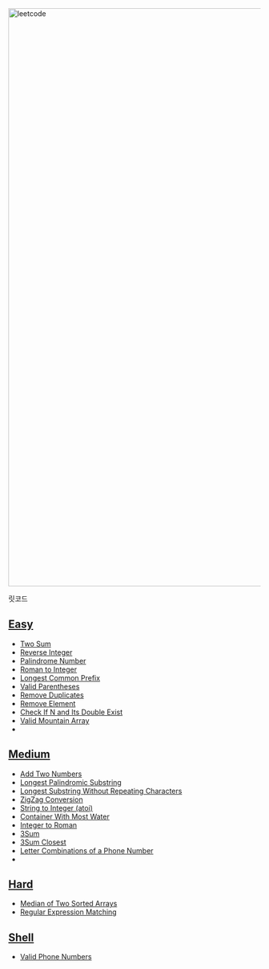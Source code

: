 <img width="1151" alt="leetcode" src="https://user-images.githubusercontent.com/42399580/126304233-faece608-54f7-40e6-987a-be59efe9e7c6.png">

릿코드

## [Easy](https://github.com/SGTYang/Algorithms/tree/main/LeetCode/Easy)
* [Two Sum](https://github.com/SGTYang/Algorithms/tree/main/LeetCode/Easy/Two%20Sum)
* [Reverse Integer](https://github.com/SGTYang/Algorithms/tree/main/LeetCode/Easy/Reverse%20Integer)
* [Palindrome Number](https://github.com/SGTYang/Algorithms/tree/main/LeetCode/Easy/Palindrome%20Number)
* [Roman to Integer](https://github.com/SGTYang/Algorithms/tree/main/LeetCode/Easy/Roman%20to%20Integer)
* [Longest Common Prefix](https://github.com/SGTYang/Algorithms/tree/main/LeetCode/Easy/Longest%20Common%20Prefix)
* [Valid Parentheses](https://github.com/SGTYang/Algorithms/tree/main/LeetCode/Easy/Valid%20Parentheses)
* [Remove Duplicates](https://github.com/SGTYang/Algorithms/tree/main/LeetCode/Easy/Remove%20Duplicates)
* [Remove Element](https://github.com/SGTYang/Algorithms/tree/main/LeetCode/Easy/Remove%20Element)
* [Check If N and Its Double Exist](https://github.com/SGTYang/Algorithms/tree/main/LeetCode/Easy/Check%20If%20N%20and%20Its%20Double%20Exist)
* [Valid Mountain Array](https://github.com/SGTYang/Algorithms/tree/main/LeetCode/Easy/Valid%20Mountain%20Array)
* 

## [Medium](https://github.com/SGTYang/Algorithms/tree/main/LeetCode/Medium)
* [Add Two Numbers](https://github.com/SGTYang/Algorithms/tree/main/LeetCode/Medium/Add%20Two%20Numbers)
* [Longest Palindromic Substring](https://github.com/SGTYang/Algorithms/tree/main/LeetCode/Medium/Longest%20Palindromic%20Substring)
* [Longest Substring Without Repeating Characters](https://github.com/SGTYang/Algorithms/tree/main/LeetCode/Medium/Longest%20Substring%20Without%20Repeating%20Characters)
* [ZigZag Conversion](https://github.com/SGTYang/Algorithms/tree/main/LeetCode/Medium/ZigZag%20Conversion)
* [String to Integer (atoi)](https://github.com/SGTYang/Algorithms/tree/main/LeetCode/Medium/String%20to%20Integer%20(atoi))
* [Container With Most Water](https://github.com/SGTYang/Algorithms/tree/main/LeetCode/Medium/Container%20With%20Most%20Water)
* [Integer to Roman](https://github.com/SGTYang/Algorithms/tree/main/LeetCode/Medium/Integer%20to%20Roman)
* [3Sum](https://github.com/SGTYang/Algorithms/tree/main/LeetCode/Medium/3Sum)
* [3Sum Closest](https://github.com/SGTYang/Algorithms/tree/main/LeetCode/Medium/3Sum%20Closest)
* [Letter Combinations of a Phone Number](https://github.com/SGTYang/Algorithms/tree/main/LeetCode/Medium/Letter%20Combinations%20of%20a%20Phone%20Number)
* 

## [Hard](https://github.com/SGTYang/Algorithms/tree/main/LeetCode/Hard)
* [Median of Two Sorted Arrays](https://github.com/SGTYang/Algorithms/tree/main/LeetCode/Hard/Median%20of%20Two%20Sorted%20Arrays)
* [Regular Expression Matching](https://github.com/SGTYang/Algorithms/tree/main/LeetCode/Hard/Regular%20Expression%20Matching)

## [Shell](https://github.com/SGTYang/Algorithms/tree/main/LeetCode/Shell/Valid%20Phone%20Numbers)
* [Valid Phone Numbers](https://github.com/SGTYang/Algorithms/tree/main/LeetCode/Shell/Valid%20Phone%20Numbers)

